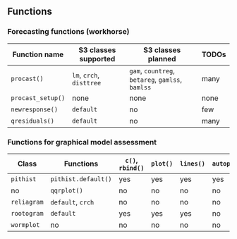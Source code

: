 ## Functions
### Forecasting functions (workhorse) 

Function name | S3 classes supported | S3 classes planned | TODOs
--- | --- | --- | ---
`procast()` | `lm`, `crch`, `disttree` | `gam`, `countreg`, `betareg`, `gamlss`, `bamlss` | many
`procast_setup()` | none | none | none
`newresponse()` | `default` | no | few
`qresiduals()` | `default` | no | many 

### Functions for graphical model assessment 


Class | Functions | `c()`, `rbind()` | `plot()` | `lines()` | `autoplot()` | TODOs
--- | --- | --- | --- | --- | --- | ---
`pithist` | `pithist.default()` | yes | yes | yes | yes | few
no | `qqrplot()` | no | no | no | no | many 
`reliagram` | `default`, `crch` | no | no | no | no | many
`rootogram` | `default`| yes | yes | yes | no | yes | few
`wormplot` | no | no | no | no | no | all


